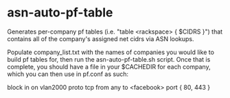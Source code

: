 # asn-auto-pf-table
Generates per-company pf tables (i.e. "table \<rackspace\> { $CIDRS }") that contains all of the company's assigned net cidrs via ASN lookups.

Populate company_list.txt with the names of companies you would like to build pf tables for, then run the asn-auto-pf-table.sh
script.  Once that is complete, you should have a file in your $CACHEDIR for each company, which you can then use in pf.conf
as such:

block in on vlan2000 proto tcp from any to \<facebook\> port { 80, 443 }
